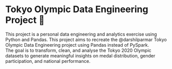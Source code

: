 # Tokyo Olympic Data Engineering Project 🏅
This project is a personal data engineering and analytics exercise using Python and Pandas. This project aims to recreate the @darshilparmar Tokyo Olympic Data Engineering project using Pandas instead of PySpark.  
The goal is to transform, clean, and analyse the Tokyo 2020 Olympic datasets to generate meaningful insights on medal distribution, gender participation, and national performance.
